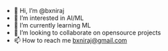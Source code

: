 - 👋 Hi, I’m @bxniraj
- 👀 I’m interested in AI/ML
- 🌱 I’m currently learning ML
- 💞️ I’m looking to collaborate on opensource projects
- 📫 How to reach me bxniraj@gmail.com

<!---
bxniraj/bxniraj is a ✨ special ✨ repository because its `README.md` (this file) appears on your GitHub profile.
You can click the Preview link to take a look at your changes.
--->
